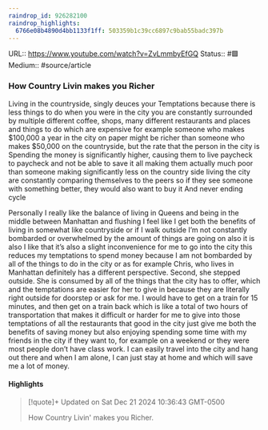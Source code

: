 ```yaml
---
raindrop_id: 926282100
raindrop_highlights:
  6766e08b4890d4bb1133f1ff: 503359b1c39cc6897c9bab55badc397b
---
```


URL:: https://www.youtube.com/watch?v=ZvLmmbyEfGQ
Status:: #🟩
Medium:: #source/article


### How Country Livin makes you Richer

Living in the countryside, singly deuces your Temptations because there is less things to do when you were in the city you are constantly surrounded by multiple different coffee, shops, many different restaurants and places and things to do which are expensive for example someone who makes $100,000 a year in the city on paper might be richer than someone who makes $50,000 on the countryside, but the rate that the person in the city is Spending the money is significantly higher, causing them to live paycheck to paycheck and not be able to save it all making them actually much poor than someone making significantly less on the country side living the city are constantly comparing themselves to the peers so if they see someone with something better, they would also want to buy it And never ending cycle



Personally I really like the balance of living in Queens and being in the middle between Manhattan and flushing I feel like I get both the benefits of living in somewhat like countryside or if I walk outside I’m not constantly bombarded or overwhelmed by the amount of things are going on also it is also I like that it’s also a slight inconvenience for me to go into the city this reduces my temptations to spend money because I am not bombarded by all of the things to do in the city or as for example Chris, who lives in Manhattan definitely has a different perspective. Second, she stepped outside. She is consumed by all of the things that the city has to offer, which and the temptations are easier for her to give in because they are literally right outside for doorstep or ask for me. I would have to get on a train for 15 minutes, and then get on a train back which is like a total of two hours of transportation that makes it difficult or harder for me to give into those temptations of all the restaurants that good in the city just give me both the benefits of saving money but also enjoying spending some time with my friends in the city if they want to, for example on a weekend or they were most people don’t have class work. I can easily travel into the city and hang out there and when I am alone, I can just stay at home and which will save me a lot of money.

#### Highlights

> [!quote]+ Updated on Sat Dec 21 2024 10:36:43 GMT-0500
>
> How Country Livin&#39; makes you Richer.

